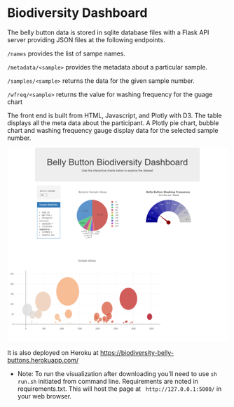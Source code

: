 # Biodiversity Dashboard

 The belly button data is stored in sqlite database files with a Flask API server providing JSON files at the following endpoints. 
 
 `/names` provides the list of sampe names.  
 
 `/metadata/<sample>` provides the metadata about a particular sample. 
 
 `/samples/<sample>` returns the data for the given sample number.

 `/wfreq/<sample>` returns the value for washing frequency for the guage chart
 
 The front end is built from HTML, Javascript, and Plotly with D3. The table displays all the meta data about the participant. A Plotly pie chart, bubble chart and washing frequency gauge display data for the selected sample number. 


![dashboard.png](dashboard.png)


 It is also deployed on Heroku at https://biodiversity-belly-buttons.herokuapp.com/

 * Note: To run the visualization after downloading you'll need to use `sh run.sh` initiated from command line.  Requirements are noted in requirements.txt. This will host the page at ` http://127.0.0.1:5000/` in your web browser. 
